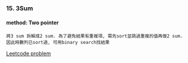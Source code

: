 ### 15. 3Sum
#### method: Two pointer
    將3 sum 拆解成2 sum. 為了避免結果有重複項, 需先sort並跳過重複的值再做2 sum.
    因此時數列已sort過, 可用binary search找結果

[Leetcode problem](https://leetcode.com/problems/3sum)
